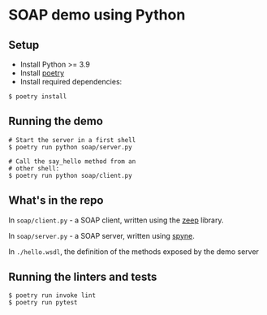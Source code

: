 # SOAP demo using Python

## Setup

* Install Python >= 3.9
* Install [poetry](https://python-poetry.org/)
* Install required dependencies:

```
$ poetry install
```

## Running the demo

```
# Start the server in a first shell
$ poetry run python soap/server.py

# Call the say_hello method from an
# other shell:
$ poetry run python soap/client.py
```

## What's in the repo

In `soap/client.py` - a SOAP client, written using the [zeep](https://docs.python-zeep.org/en/master/) library.

In `soap/server.py` - a SOAP server, written using [spyne](http://spyne.io).

In `./hello.wsdl`, the definition of the methods exposed by the demo server


## Running the linters and tests

```
$ poetry run invoke lint
$ poetry run pytest
```
